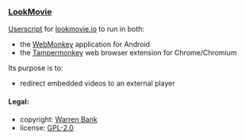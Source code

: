 ### [LookMovie](https://github.com/warren-bank/crx-LookMovie/tree/webmonkey-userscript/es5)

[Userscript](https://github.com/warren-bank/crx-LookMovie/raw/webmonkey-userscript/es5/webmonkey-userscript/LookMovie.user.js) for [lookmovie.io](https://lookmovie.io/) to run in both:
* the [WebMonkey](https://github.com/warren-bank/Android-WebMonkey) application for Android
* the [Tampermonkey](https://chrome.google.com/webstore/detail/tampermonkey/dhdgffkkebhmkfjojejmpbldmpobfkfo) web browser extension for Chrome/Chromium

Its purpose is to:
* redirect embedded videos to an external player

#### Legal:

* copyright: [Warren Bank](https://github.com/warren-bank)
* license: [GPL-2.0](https://www.gnu.org/licenses/old-licenses/gpl-2.0.txt)
